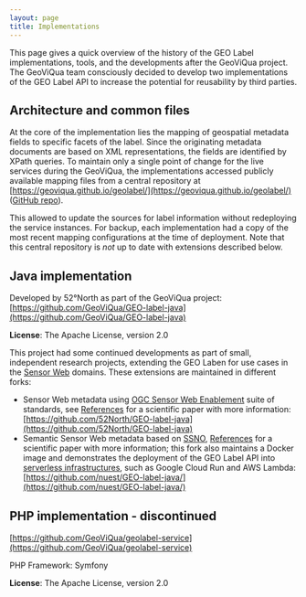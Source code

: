 ```yaml
---
layout: page
title: Implementations
---
```


This page gives a quick overview of the history of the GEO Label implementations, tools, and the developments after the GeoViQua project.
The GeoViQua team consciously decided to develop two implementations of the GEO Label API to increase the potential for reusability by third parties.

## Architecture and common files

At the core of the implementation lies the mapping of geospatial metadata fields to specific facets of the label.
Since the originating metadata documents are based on XML representations, the fields are identified by XPath queries.
To maintain only a single point of change for the live services during the GeoViQua, the implementations accessed publicly available mapping files from a central repository at [https://geoviqua.github.io/geolabel/](https://geoviqua.github.io/geolabel/) ([GitHub repo](https://github.com/GeoViQua/geolabel)).

This allowed to update the sources for label information without redeploying the service instances.
For backup, each implementation had a copy of the most recent mapping configurations at the time of deployment.
Note that this central repository is _not_ up to date with extensions described below.

## Java implementation

Developed by 52°North as part of the GeoViQua project: [https://github.com/GeoViQua/GEO-label-java](https://github.com/GeoViQua/GEO-label-java)

**License**: The Apache License, version 2.0

This project had some continued developments as part of small, independent research projects, extending the GEO Laben for use cases in the [Sensor Web](https://en.wikipedia.org/wiki/Sensor_Web) domains.
These extensions are maintained in different forks:

- Sensor Web metadata using [OGC Sensor Web Enablement](https://www.opengeospatial.org/projects/groups/sensorwebdwg) suite of standards, see [References](/references) for a scientific paper with more information: [https://github.com/52North/GEO-label-java](https://github.com/52North/GEO-label-java)
- Semantic Sensor Web metadata based on [SSNO](https://www.w3.org/TR/vocab-ssn/), [References](/references) for a scientific paper with more information; this fork also maintains a Docker image and demonstrates the deployment of the GEO Label API into [serverless infrastructures](https://en.wikipedia.org/wiki/Serverless_computing), such as Google Cloud Run and AWS Lambda: [https://github.com/nuest/GEO-label-java/](https://github.com/nuest/GEO-label-java/)

## PHP implementation - discontinued

[https://github.com/GeoViQua/geolabel-service](https://github.com/GeoViQua/geolabel-service)

PHP Framework: Symfony

**License**: The Apache License, version 2.0
